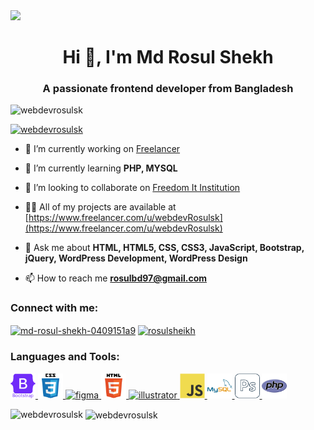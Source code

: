 <img src="https://www.linkedin.com/in/md-rosul-shekh-0409151a9/overlay/background-image/">
<h1 align="center">Hi 👋, I'm Md Rosul Shekh</h1>
<h3 align="center">A passionate frontend developer from Bangladesh</h3>

<p align="left"> <img src="https://komarev.com/ghpvc/?username=webdevrosulsk&label=Profile%20views&color=0e75b6&style=flat" alt="webdevrosulsk" /> </p>

<p align="left"> <a href="https://github.com/ryo-ma/github-profile-trophy"><img src="https://github-profile-trophy.vercel.app/?username=webdevrosulsk" alt="webdevrosulsk" /></a> </p>

- 🔭 I’m currently working on [Freelancer](https://www.freelancer.com/u/webdevRosulsk)

- 🌱 I’m currently learning **PHP, MYSQL**

- 👯 I’m looking to collaborate on [Freedom It Institution](https://freedomitinstitutions.com/)

- 👨‍💻 All of my projects are available at [https://www.freelancer.com/u/webdevRosulsk](https://www.freelancer.com/u/webdevRosulsk)

- 💬 Ask me about **HTML, HTML5, CSS, CSS3, JavaScript, Bootstrap, jQuery, WordPress Development, WordPress Design**

- 📫 How to reach me **rosulbd97@gmail.com**

<h3 align="left">Connect with me:</h3>
<p align="left">
<a href="https://linkedin.com/in/md-rosul-shekh-0409151a9" target="blank"><img align="center" src="https://raw.githubusercontent.com/rahuldkjain/github-profile-readme-generator/master/src/images/icons/Social/linked-in-alt.svg" alt="md-rosul-shekh-0409151a9" height="30" width="40" /></a>
<a href="https://fb.com/rosulsheikh" target="blank"><img align="center" src="https://raw.githubusercontent.com/rahuldkjain/github-profile-readme-generator/master/src/images/icons/Social/facebook.svg" alt="rosulsheikh" height="30" width="40" /></a>
</p>

<h3 align="left">Languages and Tools:</h3>
<p align="left"> <a href="https://getbootstrap.com" target="_blank" rel="noreferrer"> <img src="https://raw.githubusercontent.com/devicons/devicon/master/icons/bootstrap/bootstrap-plain-wordmark.svg" alt="bootstrap" width="40" height="40"/> </a> <a href="https://www.w3schools.com/css/" target="_blank" rel="noreferrer"> <img src="https://raw.githubusercontent.com/devicons/devicon/master/icons/css3/css3-original-wordmark.svg" alt="css3" width="40" height="40"/> </a> <a href="https://www.figma.com/" target="_blank" rel="noreferrer"> <img src="https://www.vectorlogo.zone/logos/figma/figma-icon.svg" alt="figma" width="40" height="40"/> </a> <a href="https://www.w3.org/html/" target="_blank" rel="noreferrer"> <img src="https://raw.githubusercontent.com/devicons/devicon/master/icons/html5/html5-original-wordmark.svg" alt="html5" width="40" height="40"/> </a> <a href="https://www.adobe.com/in/products/illustrator.html" target="_blank" rel="noreferrer"> <img src="https://www.vectorlogo.zone/logos/adobe_illustrator/adobe_illustrator-icon.svg" alt="illustrator" width="40" height="40"/> </a> <a href="https://developer.mozilla.org/en-US/docs/Web/JavaScript" target="_blank" rel="noreferrer"> <img src="https://raw.githubusercontent.com/devicons/devicon/master/icons/javascript/javascript-original.svg" alt="javascript" width="40" height="40"/> </a> <a href="https://www.mysql.com/" target="_blank" rel="noreferrer"> <img src="https://raw.githubusercontent.com/devicons/devicon/master/icons/mysql/mysql-original-wordmark.svg" alt="mysql" width="40" height="40"/> </a> <a href="https://www.photoshop.com/en" target="_blank" rel="noreferrer"> <img src="https://raw.githubusercontent.com/devicons/devicon/master/icons/photoshop/photoshop-line.svg" alt="photoshop" width="40" height="40"/> </a> <a href="https://www.php.net" target="_blank" rel="noreferrer"> <img src="https://raw.githubusercontent.com/devicons/devicon/master/icons/php/php-original.svg" alt="php" width="40" height="40"/> </a> </p>

<p><img align="left" src="https://github-readme-stats.vercel.app/api/top-langs?username=webdevrosulsk&show_icons=true&locale=en&layout=compact" alt="webdevrosulsk" /></p>

<p>&nbsp;<img align="center" src="https://github-readme-stats.vercel.app/api?username=webdevrosulsk&show_icons=true&locale=en" alt="webdevrosulsk" /></p>
